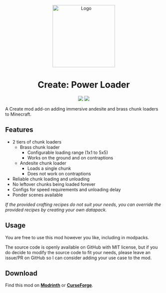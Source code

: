 <p align="center"><img src="https://raw.githubusercontent.com/hlysine/create_power_loader/main/src/main/resources/create_power_loader_icon.png" alt="Logo" width="200"></p>

<h1 align="center">Create: Power Loader</h1>

<p align="center"><img src="https://img.shields.io/modrinth/v/wPQ6GgFE?style=flat-square&label=Modrinth"> <img src="https://img.shields.io/curseforge/v/936020?style=flat-square&label=CurseForge"></p>

A Create mod add-on adding immersive andesite and brass chunk loaders to Minecraft.

## Features

- 2 tiers of chunk loaders
    - Brass chunk loader
        - Configurable loading range (1x1 to 5x5)
        - Works on the ground and on contraptions
    - Andesite chunk loader
        - Loads a single chunk
        - Does not work on contraptions
- Reliable chunk loading and unloading
- No leftover chunks being loaded forever
- Configs for speed requirements and unloading delay
- Ponder scenes available

*If the provided crafting recipes do not suit your needs, you can override the provided recipes by creating your own datapack.*

## Usage

You are free to use this mod however you like, including in modpacks.

The source code is openly available on GitHub with MIT license, but if you do decide to modify the source code to fit your needs, please leave an issue/PR on GitHub so I can consider adding your use case to the mod.

## Download

Find this mod on [**Modrinth**](https://modrinth.com/mod/create-power-loader) or [**CurseForge**](https://legacy.curseforge.com/minecraft/mc-mods/create-power-loader).
